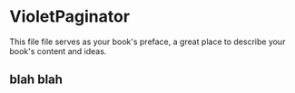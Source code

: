 # VioletPaginator

This file file serves as your book's preface, a great place to describe your book's content and ideas.


## blah blah


